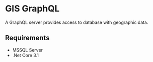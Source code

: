 # GIS GraphQL

A GraphQL server provides access to database with geographic data.

## Requirements

- MSSQL Server
- .Net Core 3.1
